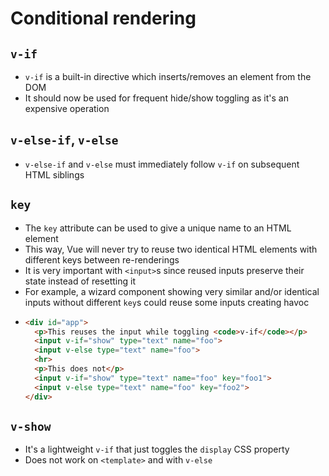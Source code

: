 # Conditional rendering

## `v-if`
- `v-if` is a built-in directive which inserts/removes an element from the DOM
- It should now be used for frequent hide/show toggling as it's an expensive operation

## `v-else-if`, `v-else`
- `v-else-if` and `v-else` must immediately follow `v-if` on subsequent HTML siblings

## `key`
- The `key` attribute can be used to give a unique name to an HTML element
- This way, Vue will never try to reuse two identical HTML elements with different keys between re-renderings
- It is very important with `<input>`s since reused inputs preserve their state instead of resetting it
- For example, a wizard component showing very similar and/or identical inputs without different `key`s could reuse some inputs creating havoc
- ```html
  <div id="app">
    <p>This reuses the input while toggling <code>v-if</code></p>
    <input v-if="show" type="text" name="foo">
    <input v-else type="text" name="foo">
    <hr>
    <p>This does not</p>
    <input v-if="show" type="text" name="foo" key="foo1">
    <input v-else type="text" name="foo" key="foo2">
  </div>
  ```

## `v-show`
- It's a lightweight `v-if` that just toggles the `display` CSS property
- Does not work on `<template>` and with `v-else`
